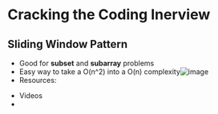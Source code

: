# Cracking the Coding Inerview 

## Sliding Window Pattern

* Good for **subset** and **subarray** problems
* Easy way to take a O(n^2) into a O(n) complexity![image](https://user-images.githubusercontent.com/43390570/156895904-241a86f4-3cf3-4226-a89a-cd9712f2062b.png)
* Resources:
+ Videos
+ 


